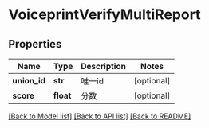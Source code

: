 # VoiceprintVerifyMultiReport

## Properties
Name | Type | Description | Notes
------------ | ------------- | ------------- | -------------
**union_id** | **str** | 唯一id | [optional] 
**score** | **float** | 分数 | [optional] 

[[Back to Model list]](../README.md#documentation-for-models) [[Back to API list]](../README.md#documentation-for-api-endpoints) [[Back to README]](../README.md)



